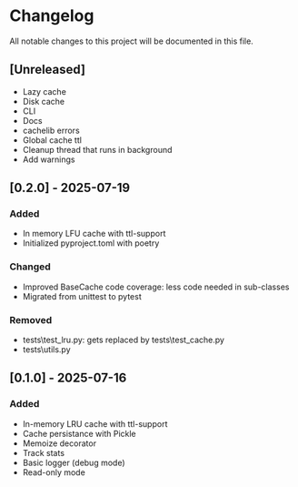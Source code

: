 # Changelog

All notable changes to this project will be documented in this file.

## [Unreleased]
- Lazy cache
- Disk cache
- CLI
- Docs
- cachelib errors
- Global cache ttl
- Cleanup thread that runs in background
- Add warnings

## [0.2.0] - 2025-07-19
### Added
- In memory LFU cache with ttl-support
- Initialized pyproject.toml with poetry

### Changed
- Improved BaseCache code coverage: less code needed in sub-classes
- Migrated from unittest to pytest

### Removed
- tests\test_lru.py: gets replaced by tests\test_cache.py
- tests\utils.py

## [0.1.0] - 2025-07-16
### Added
- In-memory LRU cache with ttl-support
- Cache persistance with Pickle
- Memoize decorator
- Track stats
- Basic logger (debug mode)
- Read-only mode